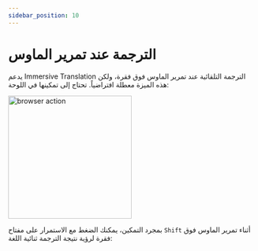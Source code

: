 ```yaml
---
sidebar_position: 10
---
```


# الترجمة عند تمرير الماوس

يدعم Immersive Translation الترجمة التلقائية عند تمرير الماوس فوق فقرة، ولكن هذه الميزة معطلة افتراضياً. تحتاج إلى تمكينها في اللوحة:

<img src="https://s.immersivetranslate.com/static/official-static/assets/mouse-hover.png" alt="browser action" width="250" />

بمجرد التمكين، يمكنك الضغط مع الاستمرار على مفتاح `Shift` أثناء تمرير الماوس فوق فقرة لرؤية نتيجة الترجمة ثنائية اللغة:
